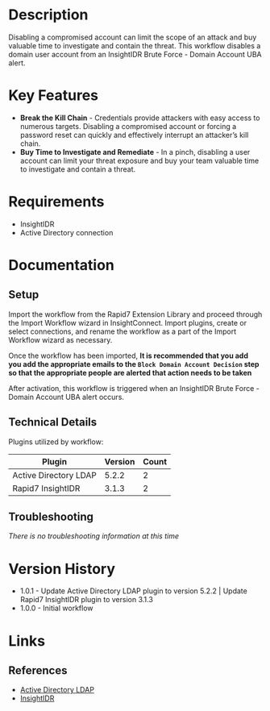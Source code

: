 # Description

Disabling a compromised account can limit the scope of an attack and buy valuable time to investigate and contain the threat. This workflow disables a domain user account from an InsightIDR Brute Force - Domain Account UBA alert.

# Key Features

* **Break the Kill Chain** - Credentials provide attackers with easy access to numerous targets. Disabling a compromised account or forcing a password reset can quickly and effectively interrupt an attacker’s kill chain.
* **Buy Time to Investigate and Remediate** - In a pinch, disabling a user account can limit your threat exposure and buy your team valuable time to investigate and contain a threat. 

# Requirements

* InsightIDR
* Active Directory connection

# Documentation

## Setup

Import the workflow from the Rapid7 Extension Library and proceed through the Import Workflow wizard in InsightConnect. Import plugins, create or select connections, and rename the workflow as a part of the Import Workflow wizard as necessary.

Once the workflow has been imported, **It is recommended that you add you add the appropriate emails to the `Block Domain Account Decision` step so that the appropriate people are alerted that action needs to be taken**

After activation, this workflow is triggered when an InsightIDR Brute Force - Domain Account UBA alert occurs.

## Technical Details

Plugins utilized by workflow:

|Plugin|Version|Count|
|----|----|--------|
|Active Directory LDAP|5.2.2|2|
|Rapid7 InsightIDR|3.1.3|2|

## Troubleshooting

_There is no troubleshooting information at this time_

# Version History

* 1.0.1 - Update Active Directory LDAP plugin to version 5.2.2 | Update Rapid7 InsightIDR plugin to version 3.1.3
* 1.0.0 - Initial workflow

# Links

## References

* [Active Directory LDAP](https://extensions.rapid7.com/extension/active_directory_ldap)
* [InsightIDR](https://www.rapid7.com/products/insightidr/)

